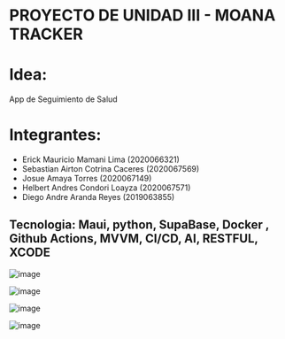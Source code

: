 # PROYECTO DE UNIDAD III - MOANA TRACKER

# Idea: 
App de Seguimiento de Salud

# Integrantes: 

- Erick Mauricio Mamani Lima (2020066321)
- Sebastian Airton Cotrina Caceres (2020067569)​
- Josue Amaya Torres (2020067149) ​
- Helbert Andres Condori Loayza (2020067571) ​
- Diego Andre Aranda Reyes (2019063855)
  
## Tecnologia: Maui, python, SupaBase, Docker , Github Actions, MVVM, CI/CD, AI, RESTFUL, XCODE
![image](https://github.com/UPT-FAING-EPIS/proyecto-smi-2023-ii-u2-moanatracker/assets/102819429/cdc1ab15-3d7d-481b-9b07-eb58df3245c4)

![image](https://github.com/UPT-FAING-EPIS/proyecto-smi-2023-ii-u2-moanatracker/assets/102819429/884883b5-da0a-4e0a-b8b3-1d0f083dfa01)

![image](https://github.com/UPT-FAING-EPIS/proyecto-smi-2023-ii-u2-moanatracker/assets/102819429/27bc01f3-904d-49a2-a774-7a18f61a0de7)

![image](https://github.com/UPT-FAING-EPIS/proyecto-smi-2023-ii-u2-moanatracker/assets/102819429/84187667-7a4e-434f-8a02-a9a40bad3854)
